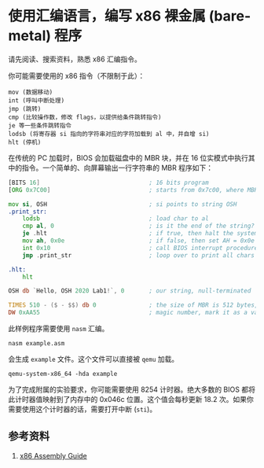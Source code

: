 # 使用汇编语言，编写 x86 裸金属 (bare-metal) 程序

请先阅读、搜索资料，熟悉 x86 汇编指令。

你可能需要使用的 x86 指令（不限制于此）：

```
mov (数据移动)
int (呼叫中断处理)
jmp (跳转)
cmp (比较操作数，修改 flags，以提供给条件跳转指令)
je 等一些条件跳转指令
lodsb (将寄存器 si 指向的字符串对应的字符加载到 al 中，并自增 si)
hlt (停机)
```

在传统的 PC 加载时，BIOS 会加载磁盘中的 MBR 块，并在 16 位实模式中执行其中的指令。一个简单的、向屏幕输出一行字符串的 MBR 程序如下：

```asm
[BITS 16]                               ; 16 bits program
[ORG 0x7C00]                            ; starts from 0x7c00, where MBR lies in memory

mov si, OSH                             ; si points to string OSH
.print_str:
    lodsb                               ; load char to al
    cmp al, 0                           ; is it the end of the string?
    je .hlt                             ; if true, then halt the system
    mov ah, 0x0e                        ; if false, then set AH = 0x0e 
    int 0x10                            ; call BIOS interrupt procedure, print a char to screen
    jmp .print_str                      ; loop over to print all chars

.hlt:
    hlt

OSH db `Hello, OSH 2020 Lab1!`, 0       ; our string, null-terminated

TIMES 510 - ($ - $$) db 0               ; the size of MBR is 512 bytes, fill remaining bytes to 0
DW 0xAA55                               ; magic number, mark it as a valid bootloader to BIOS
```

此样例程序需要使用 `nasm` 汇编。

```
nasm example.asm
```

会生成 `example` 文件。这个文件可以直接被 `qemu` 加载。

```
qemu-system-x86_64 -hda example
```

为了完成附属的实验要求，你可能需要使用 8254 计时器。绝大多数的 BIOS 都将此计时器值映射到了内存中的 0x046c 位置。这个值会每秒更新 18.2 次。如果你需要使用这个计时器的话，需要打开中断 (`sti`)。

## 参考资料

1. [x86 Assembly Guide](https://www.cs.virginia.edu/~evans/cs216/guides/x86.html)
